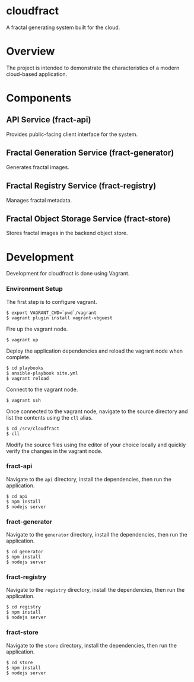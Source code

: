# cloudfract

A fractal generating system built for the cloud.

# Overview

The project is intended to demonstrate the characteristics of a modern cloud-based application.

# Components

## API Service (fract-api)

Provides public-facing client interface for the system.

## Fractal Generation Service (fract-generator)

Generates fractal images.

## Fractal Registry Service (fract-registry)

Manages fractal metadata.

## Fractal Object Storage Service  (fract-store)

Stores fractal images in the backend object store.

# Development

Development for cloudfract is done using Vagrant.

### Environment Setup

The first step is to configure vagrant.

    $ export VAGRANT_CWD=`pwd`/vagrant
    $ vagrant plugin install vagrant-vbguest

Fire up the vagrant node.

    $ vagrant up

Deploy the application dependencies and reload the vagrant node when complete.

    $ cd playbooks
    $ ansible-playbook site.yml
    $ vagrant reload

Connect to the vagrant node.

    $ vagrant ssh

Once connected to the vagrant node, navigate to the source directory and list the contents using the `cll` alias.

    $ cd /srv/cloudfract
    $ cll

Modify the source files using the editor of your choice locally and quickly verify the changes in the vagrant node.

### fract-api

Navigate to the `api` directory, install the dependencies, then run the application.

    $ cd api
    $ npm install
    $ nodejs server

### fract-generator

Navigate to the `generator` directory, install the dependencies, then run the application.

    $ cd generator
    $ npm install
    $ nodejs server

### fract-registry

Navigate to the `registry` directory, install the dependencies, then run the application.

    $ cd registry
    $ npm install
    $ nodejs server
    
### fract-store

Navigate to the `store` directory, install the dependencies, then run the application.

    $ cd store
    $ npm install
    $ nodejs server
